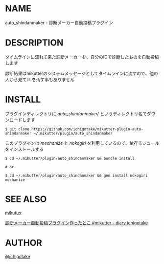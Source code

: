 # NAME

auto\_shindanmaker - 診断メーカー自動投稿プラグイン

# DESCRIPTION

タイムラインに流れて来た診断メーカーを、自分のIDで診断したものを自動投稿します

診断結果はmikutterのシステムメッセージとしてタイムラインに流すので、他の人から見てTLを汚す事もありません

# INSTALL

プラグインディレクトリに *auto\_shindanmaker/* というディレクトリ名でダウンロードします

    $ git clone https://github.com/ichigotake/mikutter-plugin-auto-shindanmaker ~/.mikutter/plugin/auto_shindanmaker

このプラグインは *mechanize* と *nokogiri* を利用しているので、依存モジュールをインストールする

    $ cd ~/.mikutter/plugin/auto_shindanmaker && bundle install
    
    # or

    $ cd ~/.mikutter/plugin/auto_shindanmaker && gem install nokogiri mechanize

# SEE ALSO

[mikutter](http://mikutter.hachune.net/)

[診断メーカー自動投稿プラグイン作ったとこ #mikutter - diary ichigotake](http://ichigotake.hateblo.jp/entry/2013/05/25/100417)

# AUTHOR

[@ichigotake](https://twitter.com/ichigotake)

